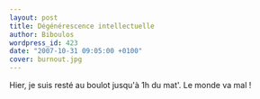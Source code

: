 ```yaml
---
layout: post
title: Dégénérescence intellectuelle
author: Biboulos
wordpress_id: 423
date: "2007-10-31 09:05:00 +0100"
cover: burnout.jpg
---
```


Hier, je suis resté au boulot jusqu'à 1h du mat'. Le monde va mal !
